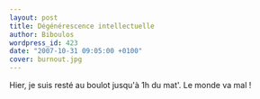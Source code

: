 ```yaml
---
layout: post
title: Dégénérescence intellectuelle
author: Biboulos
wordpress_id: 423
date: "2007-10-31 09:05:00 +0100"
cover: burnout.jpg
---
```


Hier, je suis resté au boulot jusqu'à 1h du mat'. Le monde va mal !
